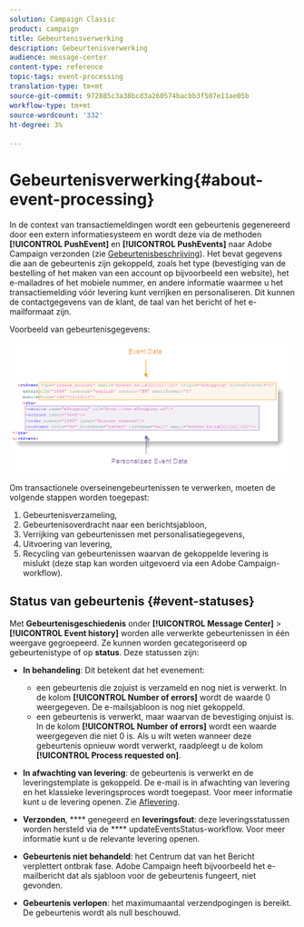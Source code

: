 ```yaml
---
solution: Campaign Classic
product: campaign
title: Gebeurtenisverwerking
description: Gebeurtenisverwerking
audience: message-center
content-type: reference
topic-tags: event-processing
translation-type: tm+mt
source-git-commit: 972885c3a38bcd3a260574bacbb3f507e11ae05b
workflow-type: tm+mt
source-wordcount: '332'
ht-degree: 3%

---
```



# Gebeurtenisverwerking{#about-event-processing}

In de context van transactiemeldingen wordt een gebeurtenis gegenereerd door een extern informatiesysteem en wordt deze via de methoden **[!UICONTROL PushEvent]** en **[!UICONTROL PushEvents]** naar Adobe Campaign verzonden (zie [Gebeurtenisbeschrijving](../../message-center/using/event-description.md)). Het bevat gegevens die aan de gebeurtenis zijn gekoppeld, zoals het type (bevestiging van de bestelling of het maken van een account op bijvoorbeeld een website), het e-mailadres of het mobiele nummer, en andere informatie waarmee u het transactiemelding vóór levering kunt verrijken en personaliseren. Dit kunnen de contactgegevens van de klant, de taal van het bericht of het e-mailformaat zijn.

Voorbeeld van gebeurtenisgegevens:

![](assets/messagecenter_events_request_001.png)

Om transactionele overseinengebeurtenissen te verwerken, moeten de volgende stappen worden toegepast:

1. Gebeurtenisverzameling,
1. Gebeurtenisoverdracht naar een berichtsjabloon,
1. Verrijking van gebeurtenissen met personalisatiegegevens,
1. Uitvoering van levering,
1. Recycling van gebeurtenissen waarvan de gekoppelde levering is mislukt (deze stap kan worden uitgevoerd via een Adobe Campaign-workflow).

## Status van gebeurtenis {#event-statuses}

Met **Gebeurtenisgeschiedenis** onder **[!UICONTROL Message Center]** > **[!UICONTROL Event history]** worden alle verwerkte gebeurtenissen in één weergave gegroepeerd. Ze kunnen worden gecategoriseerd op gebeurtenistype of op **status**. Deze statussen zijn:

* **In behandeling**: Dit betekent dat het evenement:

   * een gebeurtenis die zojuist is verzameld en nog niet is verwerkt. In de kolom **[!UICONTROL Number of errors]** wordt de waarde 0 weergegeven. De e-mailsjabloon is nog niet gekoppeld.
   * een gebeurtenis is verwerkt, maar waarvan de bevestiging onjuist is. In de kolom **[!UICONTROL Number of errors]** wordt een waarde weergegeven die niet 0 is. Als u wilt weten wanneer deze gebeurtenis opnieuw wordt verwerkt, raadpleegt u de kolom **[!UICONTROL Process requested on]**.

* **In afwachting van levering**: de gebeurtenis is verwerkt en de leveringstemplate is gekoppeld. De e-mail is in afwachting van levering en het klassieke leveringsproces wordt toegepast. Voor meer informatie kunt u de levering openen. Zie [Aflevering](../../delivery/using/about-message-tracking.md).
* **Verzonden**,  **** genegeerd en  **leveringsfout**: deze leveringsstatussen worden hersteld via de  **** updateEventsStatus-workflow. Voor meer informatie kunt u de relevante levering openen.
* **Gebeurtenis niet behandeld**: het Centrum dat van het Bericht verplettert ontbrak fase. Adobe Campaign heeft bijvoorbeeld het e-mailbericht dat als sjabloon voor de gebeurtenis fungeert, niet gevonden.
* **Gebeurtenis verlopen**: het maximumaantal verzendpogingen is bereikt. De gebeurtenis wordt als null beschouwd.
